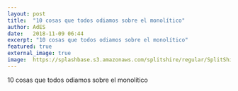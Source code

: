 ```yaml
---
layout: post
title:  "10 cosas que todos odiamos sobre el monolítico"
author: AdES
date:   2018-11-09 06:44
excerpt: "10 cosas que todos odiamos sobre el monolítico"
featured: true
external_image: true
image:  https://splashbase.s3.amazonaws.com/splitshire/regular/SplitShire-0681-384x253.jpg
---
```

10 cosas que todos odiamos sobre el monolítico